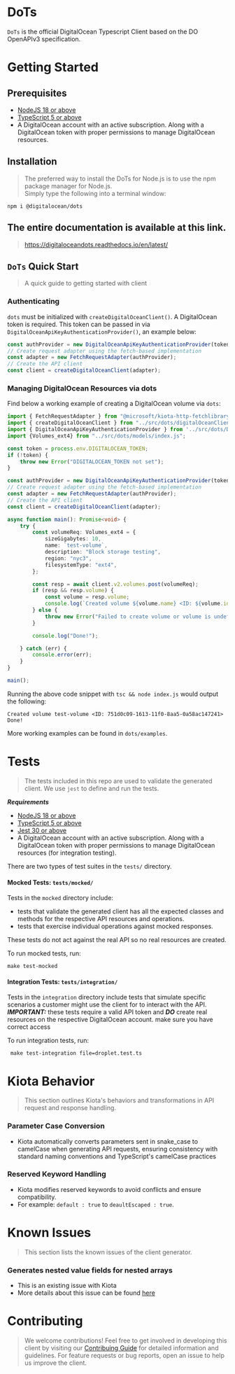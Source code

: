 # DoTs
`DoTs` is the official DigitalOcean Typescript Client based on the DO OpenAPIv3 specification. 

# Getting Started
## Prerequisites 
- [NodeJS 18 or above](https://nodejs.org/en/)
- [TypeScript 5 or above](https://www.typescriptlang.org/)
- A DigitalOcean account with an active subscription. Along with a DigitalOcean token with proper permissions to manage DigitalOcean resources.

## Installation

> The preferred way to install the DoTs for Node.js is to use the npm package manager for Node.js. \
> Simply type the following into a terminal window:
```shell
npm i @digitalocean/dots
```
## **The entire documentation is available at this link.**

> https://digitaloceandots.readthedocs.io/en/latest/

## `DoTs` **Quick Start**
> A quick guide to getting started with client
### Authenticating 
`dots` must be initialized with `createDigitalOceanClient()`. A DigitalOcean token is required. This token can be passed in via `DigitalOceanApiKeyAuthenticationProvider()`, an example below:
```typescript
const authProvider = new DigitalOceanApiKeyAuthenticationProvider(token!);
// Create request adapter using the fetch-based implementation
const adapter = new FetchRequestAdapter(authProvider);
// Create the API client
const client = createDigitalOceanClient(adapter);
```

### Managing DigitalOcean Resources via dots
Find below a working example of creating a DigitalOcean volume via `dots`:
```typescript
import { FetchRequestAdapter } from "@microsoft/kiota-http-fetchlibrary";
import { createDigitalOceanClient } from "../src/dots/digitalOceanClient.js";
import { DigitalOceanApiKeyAuthenticationProvider } from '../src/dots/DigitalOceanApiKeyAuthenticationProvider.js';
import {Volumes_ext4} from "../src/dots/models/index.js";

const token = process.env.DIGITALOCEAN_TOKEN;
if (!token) {
    throw new Error("DIGITALOCEAN_TOKEN not set");
}

const authProvider = new DigitalOceanApiKeyAuthenticationProvider(token!);
// Create request adapter using the fetch-based implementation
const adapter = new FetchRequestAdapter(authProvider);
// Create the API client
const client = createDigitalOceanClient(adapter);

async function main(): Promise<void> {
    try {
        const volumeReq: Volumes_ext4 = {
            sizeGigabytes: 10,
            name: `test-volume`,
            description: "Block storage testing",
            region: "nyc3",
            filesystemType: "ext4",
        };

        const resp = await client.v2.volumes.post(volumeReq);
        if (resp && resp.volume) {
            const volume = resp.volume;
            console.log(`Created volume ${volume.name} <ID: ${volume.id}>`);
        } else {
            throw new Error("Failed to create volume or volume is undefined");
        }

        console.log("Done!");

    } catch (err) {
        console.error(err);
    }
}

main();
```

Running the above code snippet with `tsc && node index.js` would output the following:
```
Created volume test-volume <ID: 751d0c09-1613-11f0-8aa5-0a58ac147241>
Done!
```

More working examples can be found in `dots/examples`. 

# **Tests**

>The tests included in this repo are used to validate the generated client.
We use `jest` to define and run the tests.

**_Requirements_**
- [NodeJS 18 or above](https://nodejs.org/en/)
- [TypeScript 5 or above](https://www.typescriptlang.org/)
- [Jest 30 or above](https://www.npmjs.com/package/jest) 
- A DigitalOcean account with an active subscription. Along with a DigitalOcean token with proper permissions to manage DigitalOcean resources (for integration testing).
  
There are two types of test suites in the `tests/` directory.

#### Mocked Tests: `tests/mocked/`

Tests in the `mocked` directory include:

- tests that validate the generated client has all the expected classes and
  methods for the respective API resources and operations.
- tests that exercise individual operations against mocked responses.

These tests do not act against the real API so no real resources are created.

To run mocked tests, run:

```shell
make test-mocked
```

#### Integration Tests: `tests/integration/`

Tests in the `integration` directory include tests that simulate specific
scenarios a customer might use the client for to interact with the API.
**_IMPORTANT:_** these tests require a valid API token and **_DO_** create real
resources on the respective DigitalOcean account. make sure you have correct access

To run integration tests, run:

```shell
 make test-integration file=droplet.test.ts
```
# **Kiota Behavior**
> This section outlines Kiota's behaviors and transformations in API request and response handling.
### Parameter Case Conversion
- Kiota automatically converts parameters sent in snake_case to camelCase when generating API requests, ensuring consistency with standard naming conventions and TypeScript's camelCase practices
### Reserved Keyword Handling
- Kiota modifies reserved keywords to avoid conflicts and ensure compatibility.
- For example: ``default : true`` to ``deaultEscaped : true``.
# **Known Issues**

>This section lists the known issues of the client generator.
### Generates nested value fields for nested arrays
-  This is an existing issue with Kiota
-  More details about this issue can be found [here](https://github.com/microsoft/kiota/issues/4549)


# **Contributing**
>We welcome contributions! Feel free to get involved in developing this client by visiting our [Contribuing Guide](CONTRIBUTING.md) for detailed information and guidelines.
>For feature requests or bug reports, open an issue to help us improve the client.


